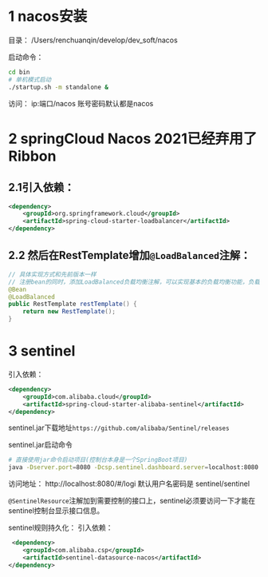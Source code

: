 # 1 nacos安装

目录： /Users/renchuanqin/develop/dev_soft/nacos

启动命令：
```bash 
cd bin
# 单机模式启动
./startup.sh -m standalone &
```

访问： ip:端口/nacos  账号密码默认都是nacos


# 2 springCloud Nacos 2021已经弃用了Ribbon
## 2.1引入依赖：
```xml
<dependency>
    <groupId>org.springframework.cloud</groupId>
    <artifactId>spring-cloud-starter-loadbalancer</artifactId>
</dependency>
```

## 2.2 然后在RestTemplate增加`@LoadBalanced`注解：
```java
// 具体实现方式和先前版本一样
// 注册bean的同时，添加LoadBalanced负载均衡注解，可以实现基本的负载均衡功能，负载均衡默认配置为轮询配置
@Bean
@LoadBalanced
public RestTemplate restTemplate() {
    return new RestTemplate();
}
```

# 3 sentinel
引入依赖：
```xml
<dependency>
    <groupId>com.alibaba.cloud</groupId>
    <artifactId>spring-cloud-starter-alibaba-sentinel</artifactId>
</dependency>
```

sentinel.jar下载地址`https://github.com/alibaba/Sentinel/releases`

sentinel.jar启动命令
```bash
# 直接使用jar命令启动项目(控制台本身是一个SpringBoot项目)
java -Dserver.port=8080 -Dcsp.sentinel.dashboard.server=localhost:8080 -Dproject.name=sentinel-dashboard -jar sentinel-dashboard-1.8.5.jar &
```

访问地址： http://localhost:8080/#/logi
默认用户名密码是 sentinel/sentinel

`@SentinelResource`注解加到需要控制的接口上，sentinel必须要访问一下才能在sentinel控制台显示接口信息。


sentinel规则持久化：
引入依赖：
```xml
 <dependency>
    <groupId>com.alibaba.csp</groupId>
    <artifactId>sentinel-datasource-nacos</artifactId>
</dependency>
```


